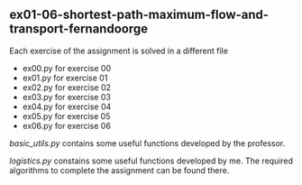## ex01-06-shortest-path-maximum-flow-and-transport-fernandoorge

Each exercise of the assignment is solved in a different file
* ex00.py for exercise 00
* ex01.py for exercise 01
* ex02.py for exercise 02
* ex03.py for exercise 03 
* ex04.py for exercise 04 
* ex05.py for exercise 05
* ex06.py for exercise 06

*basic_utils.py* contains some useful functions developed by the professor.

*logistics.py*  constains some useful functions developed by me. The required 
algorithms to complete the assignment can be found there.
